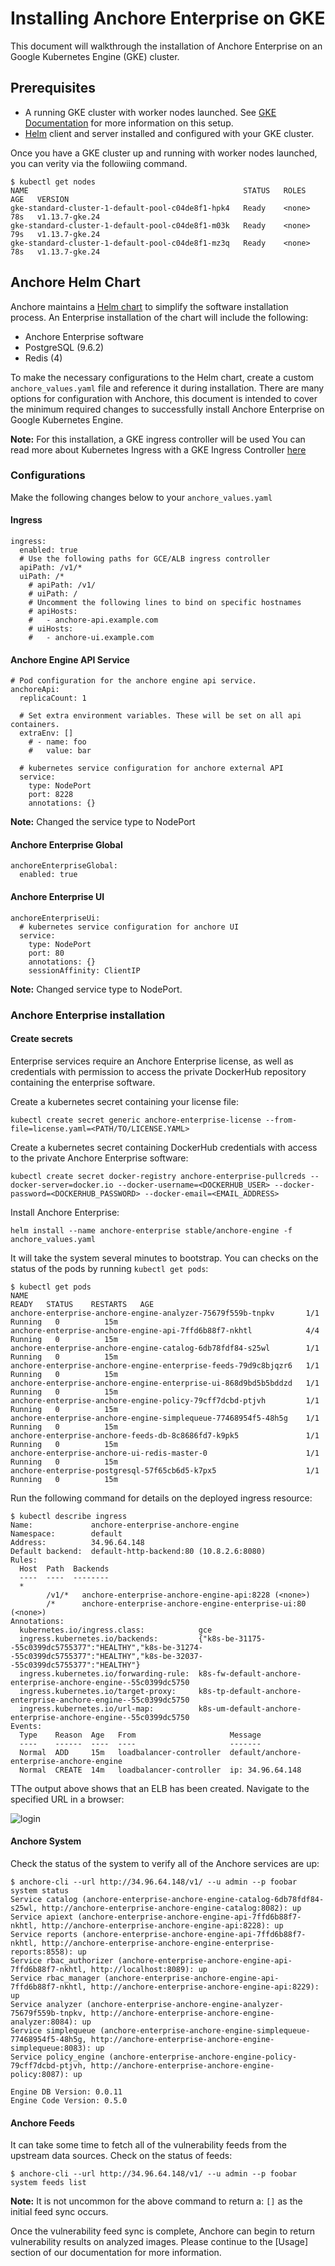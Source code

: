 # Installing Anchore Enterprise on GKE

This document will walkthrough the installation of Anchore Enterprise on an Google Kubernetes Engine (GKE) cluster. 

## Prerequisites

- A running GKE cluster with worker nodes launched. See [GKE Documentation](https://cloud.google.com/kubernetes-engine/docs/) for more information on this setup. 
- [Helm](https://helm.sh/) client and server installed and configured with your GKE cluster. 

Once you have a GKE cluster up and running with worker nodes launched, you can verity via the followiing command. 

```
$ kubectl get nodes
NAME                                                STATUS   ROLES    AGE   VERSION
gke-standard-cluster-1-default-pool-c04de8f1-hpk4   Ready    <none>   78s   v1.13.7-gke.24
gke-standard-cluster-1-default-pool-c04de8f1-m03k   Ready    <none>   79s   v1.13.7-gke.24
gke-standard-cluster-1-default-pool-c04de8f1-mz3q   Ready    <none>   78s   v1.13.7-gke.24
```

## Anchore Helm Chart

Anchore maintains a [Helm chart](https://github.com/helm/charts/tree/master/stable/anchore-engine) to simplify the software installation process. An Enterprise installation of the chart will include the following:

- Anchore Enterprise software
- PostgreSQL (9.6.2)
- Redis (4)

To make the necessary configurations to the Helm chart, create a custom `anchore_values.yaml` file and reference it during installation. There are many options for configuration with Anchore, this document is intended to cover the minimum required changes to successfully install Anchore Enterprise on Google Kubernetes Engine. 

**Note:** For this installation, a GKE ingress controller will be used You can read more about Kubernetes Ingress with a GKE Ingress Controller [here](https://cloud.google.com/kubernetes-engine/docs/concepts/ingress)

### Configurations

Make the following changes below to your `anchore_values.yaml`

#### Ingress

```
ingress:
  enabled: true
  # Use the following paths for GCE/ALB ingress controller
  apiPath: /v1/*
  uiPath: /*
    # apiPath: /v1/
    # uiPath: /
    # Uncomment the following lines to bind on specific hostnames
    # apiHosts:
    #   - anchore-api.example.com
    # uiHosts:
    #   - anchore-ui.example.com
```

#### Anchore Engine API Service

```
# Pod configuration for the anchore engine api service.
anchoreApi:
  replicaCount: 1

  # Set extra environment variables. These will be set on all api containers.
  extraEnv: []
    # - name: foo
    #   value: bar

  # kubernetes service configuration for anchore external API
  service:
    type: NodePort
    port: 8228
    annotations: {}
```

**Note:** Changed the service type to NodePort

#### Anchore Enterprise Global

```
anchoreEnterpriseGlobal:
  enabled: true
```

#### Anchore Enterprise UI

```
anchoreEnterpriseUi:
  # kubernetes service configuration for anchore UI
  service:
    type: NodePort
    port: 80
    annotations: {}
    sessionAffinity: ClientIP
```

**Note:** Changed service type to NodePort.

### Anchore Enterprise installation

#### Create secrets

Enterprise services require an Anchore Enterprise license, as well as credentials with permission to access the private DockerHub repository containing the enterprise software.

Create a kubernetes secret containing your license file:

`kubectl create secret generic anchore-enterprise-license --from-file=license.yaml=<PATH/TO/LICENSE.YAML>`

Create a kubernetes secret containing DockerHub credentials with access to the private Anchore Enterprise software:

`kubectl create secret docker-registry anchore-enterprise-pullcreds --docker-server=docker.io --docker-username=<DOCKERHUB_USER> --docker-password=<DOCKERHUB_PASSWORD> --docker-email=<EMAIL_ADDRESS>`

Install Anchore Enterprise:

`helm install --name anchore-enterprise stable/anchore-engine -f anchore_values.yaml`

It will take the system several minutes to bootstrap. You can checks on the status of the pods by running `kubectl get pods`:

```
$ kubectl get pods
NAME                                                              READY   STATUS    RESTARTS   AGE
anchore-enterprise-anchore-engine-analyzer-75679f559b-tnpkv       1/1     Running   0          15m
anchore-enterprise-anchore-engine-api-7ffd6b88f7-nkhtl            4/4     Running   0          15m
anchore-enterprise-anchore-engine-catalog-6db78fdf84-s25wl        1/1     Running   0          15m
anchore-enterprise-anchore-engine-enterprise-feeds-79d9c8bjqzr6   1/1     Running   0          15m
anchore-enterprise-anchore-engine-enterprise-ui-868d9bd5b5bddzd   1/1     Running   0          15m
anchore-enterprise-anchore-engine-policy-79cff7dcbd-ptjvh         1/1     Running   0          15m
anchore-enterprise-anchore-engine-simplequeue-77468954f5-48h5g    1/1     Running   0          15m
anchore-enterprise-anchore-feeds-db-8c8686fd7-k9pk5               1/1     Running   0          15m
anchore-enterprise-anchore-ui-redis-master-0                      1/1     Running   0          15m
anchore-enterprise-postgresql-57f65cb6d5-k7px5                    1/1     Running   0          15m
```

Run the following command for details on the deployed ingress resource:

```
$ kubectl describe ingress
Name:             anchore-enterprise-anchore-engine
Namespace:        default
Address:          34.96.64.148
Default backend:  default-http-backend:80 (10.8.2.6:8080)
Rules:
  Host  Path  Backends
  ----  ----  --------
  *     
        /v1/*   anchore-enterprise-anchore-engine-api:8228 (<none>)
        /*      anchore-enterprise-anchore-engine-enterprise-ui:80 (<none>)
Annotations:
  kubernetes.io/ingress.class:            gce
  ingress.kubernetes.io/backends:         {"k8s-be-31175--55c0399dc5755377":"HEALTHY","k8s-be-31274--55c0399dc5755377":"HEALTHY","k8s-be-32037--55c0399dc5755377":"HEALTHY"}
  ingress.kubernetes.io/forwarding-rule:  k8s-fw-default-anchore-enterprise-anchore-engine--55c0399dc5750
  ingress.kubernetes.io/target-proxy:     k8s-tp-default-anchore-enterprise-anchore-engine--55c0399dc5750
  ingress.kubernetes.io/url-map:          k8s-um-default-anchore-enterprise-anchore-engine--55c0399dc5750
Events:
  Type    Reason  Age   From                     Message
  ----    ------  ----  ----                     -------
  Normal  ADD     15m   loadbalancer-controller  default/anchore-enterprise-anchore-engine
  Normal  CREATE  14m   loadbalancer-controller  ip: 34.96.64.148
```

TThe output above shows that an ELB has been created. Navigate to the specified URL in a browser:

![login](images/anchore-login.png)

#### Anchore System

Check the status of the system to verify all of the Anchore services are up:

```
$ anchore-cli --url http://34.96.64.148/v1/ --u admin --p foobar system status
Service catalog (anchore-enterprise-anchore-engine-catalog-6db78fdf84-s25wl, http://anchore-enterprise-anchore-engine-catalog:8082): up
Service apiext (anchore-enterprise-anchore-engine-api-7ffd6b88f7-nkhtl, http://anchore-enterprise-anchore-engine-api:8228): up
Service reports (anchore-enterprise-anchore-engine-api-7ffd6b88f7-nkhtl, http://anchore-enterprise-anchore-engine-enterprise-reports:8558): up
Service rbac_authorizer (anchore-enterprise-anchore-engine-api-7ffd6b88f7-nkhtl, http://localhost:8089): up
Service rbac_manager (anchore-enterprise-anchore-engine-api-7ffd6b88f7-nkhtl, http://anchore-enterprise-anchore-engine-api:8229): up
Service analyzer (anchore-enterprise-anchore-engine-analyzer-75679f559b-tnpkv, http://anchore-enterprise-anchore-engine-analyzer:8084): up
Service simplequeue (anchore-enterprise-anchore-engine-simplequeue-77468954f5-48h5g, http://anchore-enterprise-anchore-engine-simplequeue:8083): up
Service policy_engine (anchore-enterprise-anchore-engine-policy-79cff7dcbd-ptjvh, http://anchore-enterprise-anchore-engine-policy:8087): up

Engine DB Version: 0.0.11
Engine Code Version: 0.5.0
```

#### Anchore Feeds

It can take some time to fetch all of the vulnerability feeds from the upstream data sources. Check on the status of feeds:

```
$ anchore-cli --url http://34.96.64.148/v1/ --u admin --p foobar system feeds list
```

**Note:** It is not uncommon for the above command to return a: `[]` as the initial feed sync occurs. 

Once the vulnerability feed sync is complete, Anchore can begin to return vulnerability results on analyzed images. Please continue to the [Usage] section of our documentation for more information.